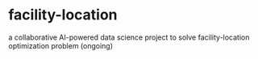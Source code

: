 # facility-location
a collaborative AI-powered data science project to solve facility-location optimization problem (ongoing)
